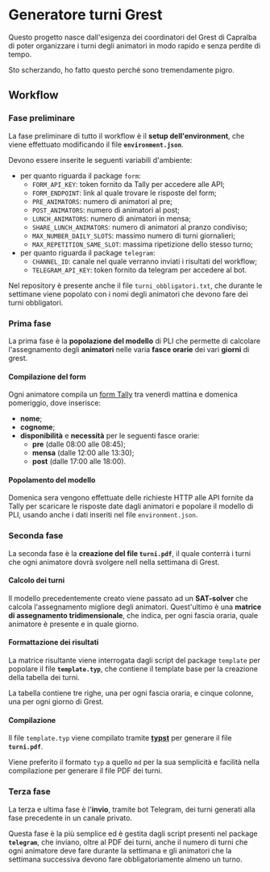 # Generatore turni Grest

Questo progetto nasce dall'esigenza dei coordinatori del Grest di Capralba di poter organizzare i turni degli animatori in modo rapido e senza perdite di tempo.

Sto scherzando, ho fatto questo perché sono tremendamente pigro.

## Workflow

### Fase preliminare

La fase preliminare di tutto il workflow è il __setup dell'environment__, che viene effettuato modificando il file __`environment.json`__.

Devono essere inserite le seguenti variabili d'ambiente:
- per quanto riguarda il package `form`:
  - `FORM_API_KEY`: token fornito da Tally per accedere alle API;
  - `FORM_ENDPOINT`: link al quale trovare le risposte del form;
  - `PRE_ANIMATORS`: numero di animatori al pre;
  - `POST_ANIMATORS`: numero di animatori al post;
  - `LUNCH_ANIMATORS`: numero di animatori in mensa;
  - `SHARE_LUNCH_ANIMATORS`: numero di animatori al pranzo condiviso;
  - `MAX_NUMBER_DAILY_SLOTS`: massimo numero di turni giornalieri;
  - `MAX_REPETITION_SAME_SLOT`: massima ripetizione dello stesso turno;
- per quanto riguarda il package `telegram`:
  - `CHANNEL_ID`: canale nel quale verranno inviati i risultati del workflow;
  - `TELEGRAM_API_KEY`: token fornito da telegram per accedere al bot.

Nel repository è presente anche il file `turni_obbligatori.txt`, che durante le settimane viene popolato con i nomi degli animatori che devono fare dei turni obbligatori.

### Prima fase

La prima fase è la __popolazione del modello__ di PLI che permette di calcolare l'assegnamento degli __animatori__ nelle varia __fasce orarie__ dei vari __giorni__ di grest.

#### Compilazione del form

Ogni animatore compila un [form Tally](https://tally.so) tra venerdì mattina e domenica pomeriggio, dove inserisce:
* __nome__;
* __cognome__;
* __disponibilità__ e __necessità__ per le seguenti fasce orarie:
  * __pre__ (dalle 08:00 alle 08:45);
  * __mensa__ (dalle 12:00 alle 13:30);
  * __post__ (dalle 17:00 alle 18:00).

#### Popolamento del modello

Domenica sera vengono effettuate delle richieste HTTP alle API fornite da Tally per scaricare le risposte date dagli animatori e popolare il modello di PLI, usando anche i dati inseriti nel file `environment.json`.

### Seconda fase

La seconda fase è la __creazione del file `turni.pdf`__, il quale conterrà i turni che ogni animatore dovrà svolgere nell nella settimana di Grest.

#### Calcolo dei turni

Il modello precedentemente creato viene passato ad un __SAT-solver__ che calcola l'assegnamento migliore degli animatori. Quest'ultimo è una __matrice di assegnamento tridimensionale__, che indica, per ogni fascia oraria, quale animatore è presente e in quale giorno.

#### Formattazione dei risultati

La matrice risultante viene interrogata dagli script del package `template` per popolare il file __`template.typ`__, che contiene il template base per la creazione della tabella dei turni.

La tabella contiene tre righe, una per ogni fascia oraria, e cinque colonne, una per ogni giorno di Grest.

#### Compilazione

Il file `template.typ` viene compilato tramite [__typst__](https://github.com/typst/typst) per generare il file __`turni.pdf`__.

Viene preferito il formato `typ` a quello `md` per la sua semplicità e facilità nella compilazione per generare il file PDF dei turni.

### Terza fase

La terza e ultima fase è l'__invio__, tramite bot Telegram, dei turni generati alla fase precedente in un canale privato.

Questa fase è la più semplice ed è gestita dagli script presenti nel package __`telegram`__, che inviano, oltre al PDF dei turni, anche il numero di turni che ogni animatore deve fare durante la settimana e gli animatori che la settimana successiva devono fare obbligatoriamente almeno un turno.
